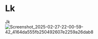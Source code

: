 # Lk
Jk
![Screenshot_2025-02-27-22-00-59-42_4164da555fb250492607e2259a26dab8](https://github.com/user-attachments/assets/7b884519-61b6-4915-8621-8edd50011b67)
